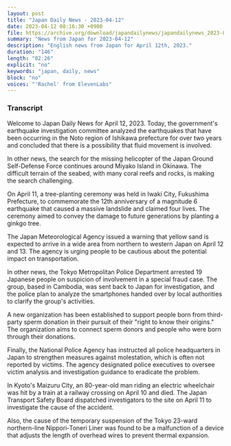 ```yaml
---
layout: post
title: "Japan Daily News - 2023-04-12"
date: 2023-04-12 08:16:30 +0900
file: https://archive.org/download/japandailynews/japandailynews_2023-04-12.mp3
summary: "News from Japan for 2023-04-12"
description: "English news from Japan for April 12th, 2023."
duration: "146"
length: "02:26"
explicit: "no"
keywords: "japan, daily, news"
block: "no"
voices: "'Rachel' from ElevenLabs"
---
```


### Transcript

Welcome to Japan Daily News for April 12, 2023. Today, the government's earthquake investigation committee analyzed the earthquakes that have been occurring in the Noto region of Ishikawa prefecture for over two years and concluded that there is a possibility that fluid movement is involved.

In other news, the search for the missing helicopter of the Japan Ground Self-Defense Force continues around Miyako Island in Okinawa. The difficult terrain of the seabed, with many coral reefs and rocks, is making the search challenging.

On April 11, a tree-planting ceremony was held in Iwaki City, Fukushima Prefecture, to commemorate the 12th anniversary of a magnitude 6 earthquake that caused a massive landslide and claimed four lives. The ceremony aimed to convey the damage to future generations by planting a ginkgo tree.

The Japan Meteorological Agency issued a warning that yellow sand is expected to arrive in a wide area from northern to western Japan on April 12 and 13. The agency is urging people to be cautious about the potential impact on transportation.

In other news, the Tokyo Metropolitan Police Department arrested 19 Japanese people on suspicion of involvement in a special fraud case. The group, based in Cambodia, was sent back to Japan for investigation, and the police plan to analyze the smartphones handed over by local authorities to clarify the group's activities.

A new organization has been established to support people born from third-party sperm donation in their pursuit of their "right to know their origins." The organization aims to connect sperm donors and people who were born through their donations.

Finally, the National Police Agency has instructed all police headquarters in Japan to strengthen measures against molestation, which is often not reported by victims. The agency designated police executives to oversee victim analysis and investigation guidance to eradicate the problem.

In Kyoto's Maizuru City, an 80-year-old man riding an electric wheelchair was hit by a train at a railway crossing on April 10 and died. The Japan Transport Safety Board dispatched investigators to the site on April 11 to investigate the cause of the accident.

Also, the cause of the temporary suspension of the Tokyo 23-ward northern-line Nippori-Toneri Liner was found to be a malfunction of a device that adjusts the length of overhead wires to prevent thermal expansion.
